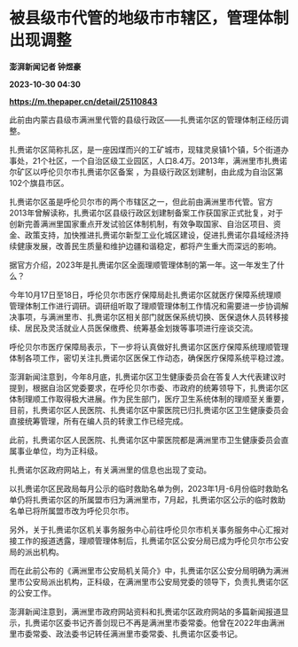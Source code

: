 # 被县级市代管的地级市市辖区，管理体制出现调整
**澎湃新闻记者 钟煜豪**

**2023-10-30 04:30**

**https://m.thepaper.cn/detail/25110843**

此前由内蒙古县级市满洲里代管的县级行政区——扎赉诺尔区的管理体制正经历调整。

扎赉诺尔区简称扎区，是一座因煤而兴的工矿城市，现辖灵泉镇1个镇，5个街道办事处，21个社区，一个自治区级工业园区，人口8.4万。2013年，满洲里市扎赉诺尔矿区以呼伦贝尔市扎赉诺尔区备案 ，为县级行政区划建制，由此成为自治区第102个旗县市区。

扎赉诺尔区虽是呼伦贝尔市的两个市辖区之一，但此前由满洲里市代管。官方2013年曾解读称，扎赉诺尔区县级行政区划建制备案工作获国家正式批复，对于创新完善满洲里国家重点开发试验区体制机制，有效争取国家、自治区项目、资金、政策支持，加快推进扎赉诺尔新型工业化城区建设，促进扎赉诺尔县域经济持续健康发展，改善民生质量和维护边疆和谐稳定，都将产生重大而深远的影响。

据官方介绍，2023年是扎赉诺尔区全面理顺管理体制的第一年。这一年发生了什么？

今年10月17日至18日，呼伦贝尔市医疗保障局赴扎赉诺尔区就医疗保障系统理顺管理体制工作进行调研。调研组听取了理顺管理体制工作情况和需要进一步协调解决事项，与满洲里市、扎赉诺尔区相关部门就医保系统切换、医保退休人员转移接续、居民及灵活就业人员医保缴费、统筹基金划拨等事项进行座谈交流。

呼伦贝尔市医疗保障局表示，下一步将认真做好扎赉诺尔区医疗保障系统理顺管理体制各项工作，密切关注扎赉诺尔区医保工作动态，确保医疗保障系统平稳过渡。

澎湃新闻注意到，今年8月底，扎赉诺尔区卫生健康委员会在答复人大代表建议时提到，根据自治区党委要求，在呼伦贝尔市委、市政府的统筹领导下，扎赉诺尔区体制理顺工作取得极大进展。作为民生部门，医疗卫生系统体制的理顺至关重要，目前，扎赉诺尔区人民医院、扎赉诺尔区中蒙医院已归扎赉诺尔区卫生健康委员会直接统筹管理，所有在编人员的转隶工作已经完成。

此前，扎赉诺尔区人民医院、扎赉诺尔区中蒙医院都是满洲里市卫生健康委员会直属事业单位，均为正科级。

扎赉诺尔区政府网站上，有关满洲里的信息也出现了变动。

以扎赉诺尔区民政局每月公示的临时救助名单为例，2023年1月-6月份临时救助名单仍将扎赉诺尔区的所属盟市归为满洲里市，7月起，扎赉诺尔区公示的临时救助名单已将所属盟市改为呼伦贝尔市。

另外，关于扎赉诺尔区机关事务服务中心前往呼伦贝尔市机关事务服务中心汇报对接工作的报道透露，理顺管理体制后，扎赉诺尔区公安分局已成为呼伦贝尔市公安局的派出机构。

而在此前公布的《满洲里市公安局机关简介》中，扎赉诺尔区公安分局明确为满洲里市公安局派出机构，正科级，在满洲里市公安局党委的领导下，负责扎赉诺尔区的公安工作。

澎湃新闻注意到，满洲里市政府网站资料和扎赉诺尔区政府网站的多篇新闻报道显示，扎赉诺尔区委书记齐善剑现已不再是满洲里市委常委。他曾在2022年由满洲里市委常委、政法委书记转任满洲里市委常委、扎赉诺尔区委书记。